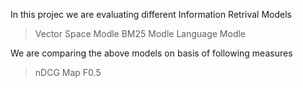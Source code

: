 In this projec we are evaluating different Information Retrival Models

 > Vector Space Modle
 > BM25 Modle
 > Language Modle

We are comparing the above models on basis of following measures
 > nDCG
 > Map
 > F0.5
 
